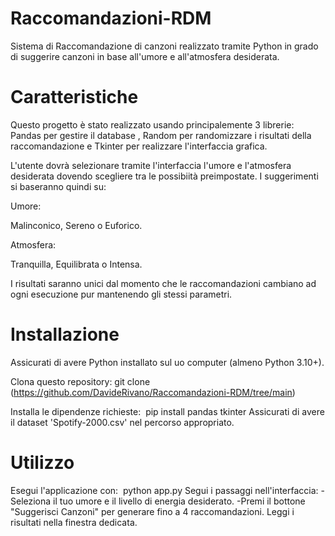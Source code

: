 # Raccomandazioni-RDM
Sistema di Raccomandazione di canzoni realizzato tramite Python in grado di suggerire canzoni in base all'umore e all'atmosfera desiderata.

# Caratteristiche
Questo progetto è stato realizzato usando principalemente 3 librerie: Pandas per gestire il database , Random per randomizzare i risultati della raccomandazione e Tkinter per realizzare l'interfaccia grafica.

L'utente dovrà selezionare tramite l'interfaccia l'umore e l'atmosfera desiderata dovendo scegliere tra le possibiità preimpostate.
I suggerimenti si baseranno quindi su: 

Umore: 

Malinconico, Sereno o Euforico.

Atmosfera: 

Tranquilla, Equilibrata o Intensa.

I risultati saranno unici dal momento che le raccomandazioni cambiano ad ogni esecuzione pur mantenendo gli stessi parametri.



# Installazione

Assicurati di avere Python installato sul uo computer (almeno Python 3.10+).

Clona questo repository:
git clone (https://github.com/DavideRivano/Raccomandazioni-RDM/tree/main)

Installa le dipendenze richieste: 
pip install pandas tkinter
Assicurati di avere il dataset 'Spotify-2000.csv' nel percorso appropriato.

# Utilizzo

Esegui l'applicazione con: 
python app.py
Segui i passaggi nell'interfaccia:
-Seleziona il tuo umore e il livello di energia desiderato.
-Premi il bottone "Suggerisci Canzoni" per generare fino a 4 raccomandazioni.
Leggi i risultati nella finestra dedicata.


